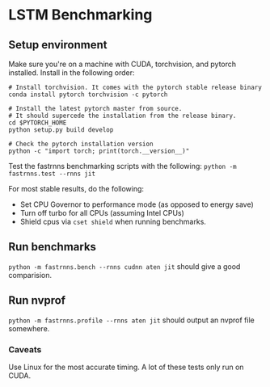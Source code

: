 # LSTM Benchmarking

## Setup environment
Make sure you're on a machine with CUDA, torchvision, and pytorch installed. Install in the following order:
```
# Install torchvision. It comes with the pytorch stable release binary
conda install pytorch torchvision -c pytorch

# Install the latest pytorch master from source.
# It should supercede the installation from the release binary.
cd $PYTORCH_HOME
python setup.py build develop

# Check the pytorch installation version
python -c "import torch; print(torch.__version__)"
```

Test the fastrnns benchmarking scripts with the following:
`python -m fastrnns.test --rnns jit`

For most stable results, do the following:
- Set CPU Governor to performance mode (as opposed to energy save)
- Turn off turbo for all CPUs (assuming Intel CPUs)
- Shield cpus via `cset shield` when running benchmarks.

## Run benchmarks
`python -m fastrnns.bench --rnns cudnn aten jit` should give a good comparision.

## Run nvprof
`python -m fastrnns.profile --rnns aten jit` should output an nvprof file somewhere.

### Caveats

Use Linux for the most accurate timing. A lot of these tests only run
on CUDA.
